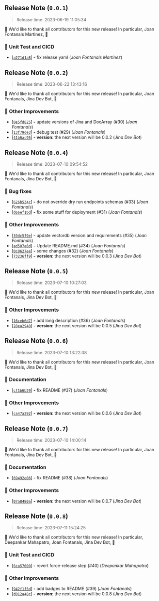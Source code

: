 








<a name=release-note-0-0-1></a>
## Release Note (`0.0.1`)

> Release time: 2023-06-19 11:05:34



🙇 We'd like to thank all contributors for this new release! In particular,
 Joan Fontanals Martinez,  🙇


### 🏁 Unit Test and CICD

 - [[```a271d1a8```](https://github.com/jina-ai/jina/commit/a271d1a84b189174610183b6a49a9fe32b1e2aa5)] __-__ fix release yaml (*Joan Fontanals Martinez*)

<a name=release-note-0-0-2></a>
## Release Note (`0.0.2`)

> Release time: 2023-06-22 13:43:16



🙇 We'd like to thank all contributors for this new release! In particular,
 Joan Fontanals,  Jina Dev Bot,  🙇


### 🍹 Other Improvements

 - [[```0e5fd825```](https://github.com/jina-ai/jina/commit/0e5fd82589fd8dc9f6256d9b710ad03854353096)] __-__ update versions of Jina and DocArray (#30) (*Joan Fontanals*)
 - [[```13f79de3```](https://github.com/jina-ai/jina/commit/13f79de3cd384771ac886d31a7f5737fc2470f11)] __-__ debug test (#29) (*Joan Fontanals*)
 - [[```41b6ac95```](https://github.com/jina-ai/jina/commit/41b6ac954c2a1965f90829ff8a3114df94884e5c)] __-__ __version__: the next version will be 0.0.2 (*Jina Dev Bot*)

<a name=release-note-0-0-4></a>
## Release Note (`0.0.4`)

> Release time: 2023-07-10 09:54:52



🙇 We'd like to thank all contributors for this new release! In particular,
 Joan Fontanals,  Jina Dev Bot,  🙇


### 🐞 Bug fixes

 - [[```626b534c```](https://github.com/jina-ai/jina/commit/626b534ce363890b0d79fed9ec8ccd233e79112b)] __-__ do not override dry run endpoints schemas (#33) (*Joan Fontanals*)
 - [[```d66ef1bd```](https://github.com/jina-ai/jina/commit/d66ef1bd1fbeb33c7fb76a306ec9b6ac81ac6673)] __-__ fix some stuff for deployment (#31) (*Joan Fontanals*)

### 🍹 Other Improvements

 - [[```39dc5f9e```](https://github.com/jina-ai/jina/commit/39dc5f9e26f1028220e3f5b2d7a87cbfe2674563)] __-__ update vectordb version and requirements (#35) (*Joan Fontanals*)
 - [[```ad507a6d```](https://github.com/jina-ai/jina/commit/ad507a6d685dcf7326b425edda5e456aa20097cd)] __-__ Update README.md (#34) (*Joan Fontanals*)
 - [[```0c0627ee```](https://github.com/jina-ai/jina/commit/0c0627eed984a39c48fb939fb805928fff58570c)] __-__ some changes (#32) (*Joan Fontanals*)
 - [[```73236ff9```](https://github.com/jina-ai/jina/commit/73236ff9cf2fe811f830955a81ab320288962b29)] __-__ __version__: the next version will be 0.0.3 (*Jina Dev Bot*)

<a name=release-note-0-0-5></a>
## Release Note (`0.0.5`)

> Release time: 2023-07-10 10:27:03



🙇 We'd like to thank all contributors for this new release! In particular,
 Joan Fontanals,  Jina Dev Bot,  🙇


### 🍹 Other Improvements

 - [[```16ceb6d7```](https://github.com/jina-ai/jina/commit/16ceb6d72227aefae47b62e1ef234e6ad98b6483)] __-__ add long description (#36) (*Joan Fontanals*)
 - [[```28ea2948```](https://github.com/jina-ai/jina/commit/28ea29485dcc516ed829a251388612cc664bb96a)] __-__ __version__: the next version will be 0.0.5 (*Jina Dev Bot*)

<a name=release-note-0-0-6></a>
## Release Note (`0.0.6`)

> Release time: 2023-07-10 13:22:08



🙇 We'd like to thank all contributors for this new release! In particular,
 Joan Fontanals,  Jina Dev Bot,  🙇


### 📗 Documentation

 - [[```cf1b6b29```](https://github.com/jina-ai/jina/commit/cf1b6b29d543af91cd20bf800043eee6ebf4fe53)] __-__ fix README (#37) (*Joan Fontanals*)

### 🍹 Other Improvements

 - [[```ca47a292```](https://github.com/jina-ai/jina/commit/ca47a292f26a758a181a36a75e3c33a9a578ed5f)] __-__ __version__: the next version will be 0.0.6 (*Jina Dev Bot*)

<a name=release-note-0-0-7></a>
## Release Note (`0.0.7`)

> Release time: 2023-07-10 14:00:14



🙇 We'd like to thank all contributors for this new release! In particular,
 Joan Fontanals,  Jina Dev Bot,  🙇


### 📗 Documentation

 - [[```69492e06```](https://github.com/jina-ai/jina/commit/69492e0663a2d79c9500beea77c564050064ce8d)] __-__ fix README (#38) (*Joan Fontanals*)

### 🍹 Other Improvements

 - [[```07a8480a```](https://github.com/jina-ai/jina/commit/07a8480a2905a8d7293f79c0668818f684bbd65d)] __-__ __version__: the next version will be 0.0.7 (*Jina Dev Bot*)

<a name=release-note-0-0-8></a>
## Release Note (`0.0.8`)

> Release time: 2023-07-11 15:24:25



🙇 We'd like to thank all contributors for this new release! In particular,
 Deepankar Mahapatro,  Joan Fontanals,  Jina Dev Bot,  🙇


### 🏁 Unit Test and CICD

 - [[```6ca57600```](https://github.com/jina-ai/jina/commit/6ca576003403bfab6d0222adbb8be7edfe812337)] __-__ revert force-release step (#40) (*Deepankar Mahapatro*)

### 🍹 Other Improvements

 - [[```942f1f5d```](https://github.com/jina-ai/jina/commit/942f1f5d43c2433ecfbaa0f3ae66c90d6caa896d)] __-__ add badges to README (#39) (*Joan Fontanals*)
 - [[```d012a48c```](https://github.com/jina-ai/jina/commit/d012a48cfeb79f2ffe52bf24f5a8e9f11b637f92)] __-__ __version__: the next version will be 0.0.8 (*Jina Dev Bot*)

